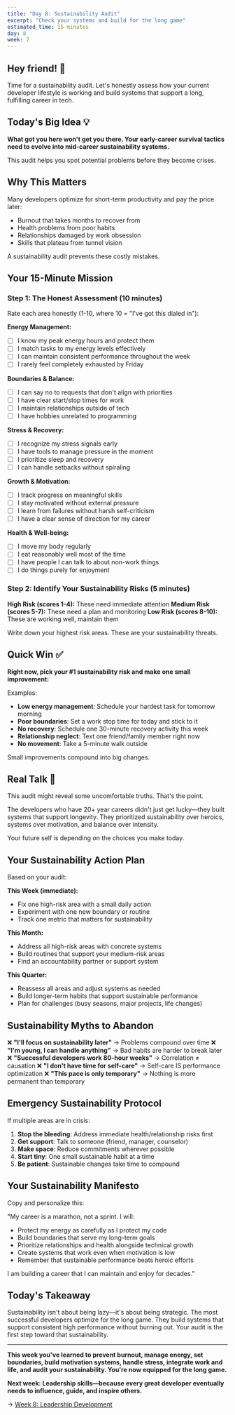 ```yaml
---
title: "Day 8: Sustainability Audit"
excerpt: "Check your systems and build for the long game"
estimated_time: 15 minutes
day: 8
week: 7
---
```


## Hey friend! 👋

Time for a sustainability audit. Let's honestly assess how your current developer lifestyle is working and build systems that support a long, fulfilling career in tech.

## Today's Big Idea 💡

**What got you here won't get you there. Your early-career survival tactics need to evolve into mid-career sustainability systems.**

This audit helps you spot potential problems before they become crises.

## Why This Matters

Many developers optimize for short-term productivity and pay the price later:

- Burnout that takes months to recover from
- Health problems from poor habits
- Relationships damaged by work obsession
- Skills that plateau from tunnel vision

A sustainability audit prevents these costly mistakes.

## Your 15-Minute Mission

### Step 1: The Honest Assessment (10 minutes)

Rate each area honestly (1-10, where 10 = "I've got this dialed in"):

**Energy Management:**

- [ ] I know my peak energy hours and protect them
- [ ] I match tasks to my energy levels effectively
- [ ] I can maintain consistent performance throughout the week
- [ ] I rarely feel completely exhausted by Friday

**Boundaries & Balance:**

- [ ] I can say no to requests that don't align with priorities
- [ ] I have clear start/stop times for work
- [ ] I maintain relationships outside of tech
- [ ] I have hobbies unrelated to programming

**Stress & Recovery:**

- [ ] I recognize my stress signals early
- [ ] I have tools to manage pressure in the moment
- [ ] I prioritize sleep and recovery
- [ ] I can handle setbacks without spiraling

**Growth & Motivation:**

- [ ] I track progress on meaningful skills
- [ ] I stay motivated without external pressure
- [ ] I learn from failures without harsh self-criticism
- [ ] I have a clear sense of direction for my career

**Health & Well-being:**

- [ ] I move my body regularly
- [ ] I eat reasonably well most of the time
- [ ] I have people I can talk to about non-work things
- [ ] I do things purely for enjoyment

### Step 2: Identify Your Sustainability Risks (5 minutes)

**High Risk (scores 1-4):** These need immediate attention
**Medium Risk (scores 5-7):** These need a plan and monitoring
**Low Risk (scores 8-10):** These are working well, maintain them

Write down your highest risk areas. These are your sustainability threats.

## Quick Win ✅

**Right now, pick your #1 sustainability risk and make one small improvement:**

Examples:

- **Low energy management**: Schedule your hardest task for tomorrow morning
- **Poor boundaries**: Set a work stop time for today and stick to it
- **No recovery**: Schedule one 30-minute recovery activity this week
- **Relationship neglect**: Text one friend/family member right now
- **No movement**: Take a 5-minute walk outside

Small improvements compound into big changes.

## Real Talk 💬

This audit might reveal some uncomfortable truths. That's the point.

The developers who have 20+ year careers didn't just get lucky—they built systems that support longevity. They prioritized sustainability over heroics, systems over motivation, and balance over intensity.

Your future self is depending on the choices you make today.

## Your Sustainability Action Plan

Based on your audit:

**This Week (immediate):**

- Fix one high-risk area with a small daily action
- Experiment with one new boundary or routine
- Track one metric that matters for sustainability

**This Month:**

- Address all high-risk areas with concrete systems
- Build routines that support your medium-risk areas
- Find an accountability partner or support system

**This Quarter:**

- Reassess all areas and adjust systems as needed
- Build longer-term habits that support sustainable performance
- Plan for challenges (busy seasons, major projects, life changes)

## Sustainability Myths to Abandon

❌ **"I'll focus on sustainability later"** → Problems compound over time
❌ **"I'm young, I can handle anything"** → Bad habits are harder to break later
❌ **"Successful developers work 80-hour weeks"** → Correlation ≠ causation
❌ **"I don't have time for self-care"** → Self-care IS performance optimization
❌ **"This pace is only temporary"** → Nothing is more permanent than temporary

## Emergency Sustainability Protocol

If multiple areas are in crisis:

1. **Stop the bleeding**: Address immediate health/relationship risks first
2. **Get support**: Talk to someone (friend, manager, counselor)
3. **Make space**: Reduce commitments wherever possible
4. **Start tiny**: One small sustainable habit at a time
5. **Be patient**: Sustainable changes take time to compound

## Your Sustainability Manifesto

Copy and personalize this:

"My career is a marathon, not a sprint. I will:

- Protect my energy as carefully as I protect my code
- Build boundaries that serve my long-term goals
- Prioritize relationships and health alongside technical growth
- Create systems that work even when motivation is low
- Remember that sustainable performance beats heroic efforts

I am building a career that I can maintain and enjoy for decades."

## Today's Takeaway

Sustainability isn't about being lazy—it's about being strategic. The most successful developers optimize for the long game. They build systems that support consistent high performance without burning out. Your audit is the first step toward that sustainability.

---

**This week you've learned to prevent burnout, manage energy, set boundaries, build motivation systems, handle stress, integrate work and life, and audit your sustainability. You're now equipped for the long game.**

**Next week: Leadership skills—because every great developer eventually needs to influence, guide, and inspire others.**

→ [Week 8: Leadership Development](../week-08/)
